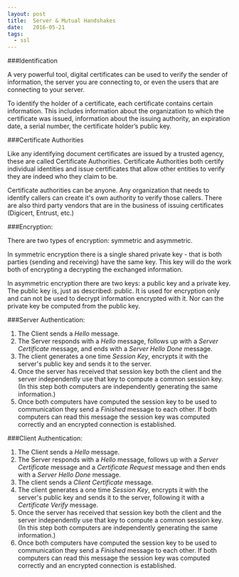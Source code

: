 ```yaml
---
layout: post
title:  Server & Mutual Handshakes
date:   2016-05-21
tags:
  - ssl
---
```


###Identification

A very powerful tool, digital certificates can be used to verify the sender of information, the server you are connecting to, or even the users that are connecting to your server.

To identify the holder of a certificate, each certificate contains certain information. This includes information about the organization to which the certificate was issued, information about the issuing authority, an expiration date, a serial number, the certificate holder’s public key.

###Certificate Authorities

Like any identifying document certificates are issued by a trusted agency, these are called Certificate Authorities. Certificate Authorities both certify individual identities and issue certificates that allow other entities to verify they are indeed who they claim to be.

Certificate authorities can be anyone. Any organization that needs to identify callers can create it's own authority to verify those callers. There are also third party vendors that are in the business of issuing certificates (Digicert, Entrust, etc.)

###Encryption:

There are two types of encryption: symmetric and asymmetric.

In symmetric encryption there is a single shared private key - that is both parties (sending and receiving) have the same key. This key will do the work both of encrypting a decrypting the exchanged information.

In asymmetric encryption there are two keys: a public key and a private key. The public key is, just as described: public. It is used for encryption only and can not be used to decrypt information encrypted with it. Nor can the private key be computed from the public key.


###Server Authentication:

1. The Client sends a *Hello* message.
2. The Server responds with a *Hello* message, follows up with a *Server Certificate* message, and ends with a *Server Hello Done* message.
3. The client generates a one time *Session Key*, encrypts it with the server's public key and sends it to the server.
4. Once the server has received that session key both the client and the server independently use that key to compute a common session key. (In this step both computers are independently generating the same information.)
5. Once both computers have computed the session key to be used to communication they send a *Finished* message to each other. If both computers can read this message the session key was computed correctly and an encrypted connection is established.

###Client Authentication:

1. The Client sends a *Hello* message.
2. The Server responds with a *Hello* message, follows up with a *Server Certificate* message and a *Certificate Request* message and then ends with a *Server Hello Done* message.
3. The client sends a *Client Certificate* message.
3. The client generates a one time *Session Key*, encrypts it with the server's public key and sends it to the server, following it with a *Certificate Verify* message.
4. Once the server has received that session key both the client and the server independently use that key to compute a common session key. (In this step both computers are independently generating the same information.)
5. Once both computers have computed the session key to be used to communication they send a *Finished* message to each other. If both computers can read this message the session key was computed correctly and an encrypted connection is established.
